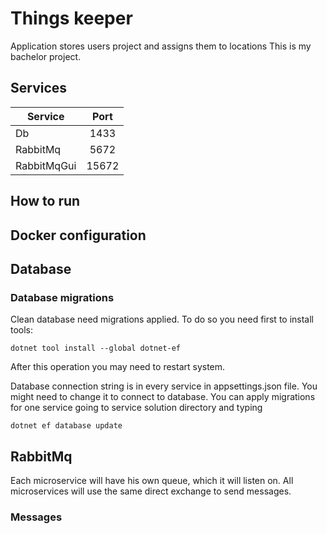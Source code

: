 # Things keeper
Application stores users project and assigns them to locations
This is my bachelor project. 

## Services
| Service       | Port          |
| ------------- |:-------------:|
| Db            | 1433          |
| RabbitMq      | 5672          |
| RabbitMqGui   | 15672         |

## How to run

## Docker configuration

## Database
### Database migrations
Clean database need migrations applied.
To do so you need first to install tools:
```
dotnet tool install --global dotnet-ef
```
After this operation you may need to restart system.

Database connection string is in every service in appsettings.json file.
You might need to change it to connect to database.
You can apply migrations for one service going to service solution directory and typing
```
dotnet ef database update
```

## RabbitMq
Each microservice will have his own queue, which it will listen on.
All microservices will use the same direct exchange to send messages.

### Messages

